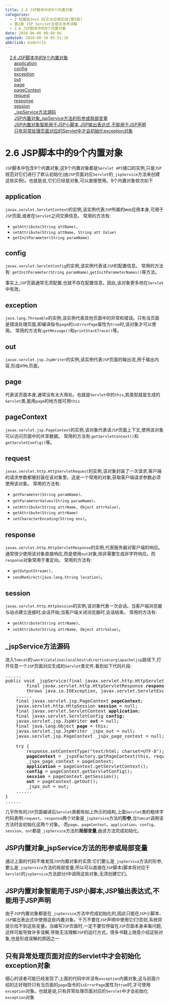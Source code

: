 ```yaml
---
title: 2.6 JSP脚本中的9个内置对象
categories: 
  - 2 轻量级Java EE企业应用实战(第5版)
  - 第2章 JSP Servlet及相关技术详解
  - 2.6 JSP脚本中的9个内置对象
date: 2020-06-06 08:48:05
updated: 2020-06-10 05:51:10
abbrlink: b16bfc14
---
```

<div id='my_toc'><a href="/JavaReadingNotes/b16bfc14/#2-6-JSP脚本中的9个内置对象" class="header_1">2.6 JSP脚本中的9个内置对象</a>&nbsp;<br><a href="/JavaReadingNotes/b16bfc14/#application" class="header_2">application</a>&nbsp;<br><a href="/JavaReadingNotes/b16bfc14/#config" class="header_2">config</a>&nbsp;<br><a href="/JavaReadingNotes/b16bfc14/#exception" class="header_2">exception</a>&nbsp;<br><a href="/JavaReadingNotes/b16bfc14/#out" class="header_2">out</a>&nbsp;<br><a href="/JavaReadingNotes/b16bfc14/#page" class="header_2">page</a>&nbsp;<br><a href="/JavaReadingNotes/b16bfc14/#pageContext" class="header_2">pageContext</a>&nbsp;<br><a href="/JavaReadingNotes/b16bfc14/#request" class="header_2">request</a>&nbsp;<br><a href="/JavaReadingNotes/b16bfc14/#response" class="header_2">response</a>&nbsp;<br><a href="/JavaReadingNotes/b16bfc14/#session" class="header_2">session</a>&nbsp;<br><a href="/JavaReadingNotes/b16bfc14/#_jspService方法源码" class="header_2">_jspService方法源码</a>&nbsp;<br><a href="/JavaReadingNotes/b16bfc14/#JSP内置对象_jspService方法的形参或局部变量" class="header_2">JSP内置对象_jspService方法的形参或局部变量</a>&nbsp;<br><a href="/JavaReadingNotes/b16bfc14/#JSP内置对象智能用于JSP小脚本-JSP输出表达式-不能用于JSP声明" class="header_2">JSP内置对象智能用于JSP小脚本,JSP输出表达式,不能用于JSP声明</a>&nbsp;<br><a href="/JavaReadingNotes/b16bfc14/#只有异常处理页面对应的Servlet中才会初始化exception对象" class="header_2">只有异常处理页面对应的Servlet中才会初始化exception对象</a>&nbsp;<br></div>
<style>.header_1{margin-left: 1em;}.header_2{margin-left: 2em;}.header_3{margin-left: 3em;}.header_4{margin-left: 4em;}.header_5{margin-left: 5em;}.header_6{margin-left: 6em;}</style>
<!--more-->
<script>if (navigator.platform.search('arm')==-1){document.getElementById('my_toc').style.display = 'none';}var e,p = document.getElementsByTagName('p');while (p.length>0) {e = p[0];e.parentElement.removeChild(e);}</script>

<!--end-->
# 2.6 JSP脚本中的9个内置对象
`JSP`脚本中包含9个内置对象,这9个内置对象都是`Servlet API`接口的实例,只是`JSP`规范对它们进行了默认初始化(由`JSP`页面对应`Servlet`的`_jspService`方法来创建这些实例)。也就是说,它们已经是对象,可以直接使用。9个内置对象依次如下
## application
`javax.servlet.ServletContext`的实例,该实例代表`JSP`所属的`Web`应用本身,可用于`JSP`页面,或者在`Servlet`之间交换信息。
常用的方法有:
- `getAttribute(String attName)`、
- `setAttribute(String attName, String att Value)`
- `getInitParameter(String paramName)`

## config
`javax.servlet.ServletConfig`的实例,该实例代表该`JSP`的配置信息。
常用的方法有:
`getInitParameter(String paramName)`,`getInitParameterNames()`等方法。

事实上,`JSP`页面通常无须配置,也就不存在配置信息。因此,该对象更多地在`Servlet`中有效。
## exception
`java.lang.Throwable`的实例,该实例代表其他页面中的异常和错误。只有当页面是错误处理页面,即编译指令`page`的`isErrorPage`属性为`true`时,该对象才可以使用。
常用的方法有:`getMessage()`和`printStackTrace()`等。
## out
`javax.servlet.jsp.JspWriter`的实例,该实例代表`JSP`页面的输出流,用于输出内容,形成`HTML`页面。
## page
代表该页面本身,通常没有太大用处。也就是`Servlet`中的`this`,其类型就是生成的`Servlet`类,能用`page`的地方就可用`this`
## pageContext
`javax.servlet.jsp.PageContext`的实例,该对象代表该`JSP`页面上下文,使用该对象可以访问页面中的共享数据。
常用的方法有:`getServletContext()`和`getServletConfig()`等。
## request
`javax.servlet.http.HttpServletRequest`的实例,该对象封装了一次请求,客户端的请求参数都被封装在该对象里。这是一个常用的对象,获取客户端请求参数必须使用该对象。
常用的方法有:
- `getParameter(String paramName)`、
- `getParameterValues(String paramName)`、
- `setAttribute(String attrName, Object attrValue)`、
- `getAttribute(String attrName)`
- `setCharacterEncoding(String env)`。

## response
`javax.servlet.http.HttpServletResponse`的实例,代表服务器对客户端的响应。通常很少使用该对象直接响应,而是使用`out`对象,除非需要生成非字符响应。而`response`对象常用于重定向。
常用的方法有:
- `getOutputStream()`、
- `sendRedirect(java.lang.String location)`。

## session
`javax.servlet.http.HttpSession`的实例,该对象代表一次会话。当客户端浏览器与站点建立连接时,会话开始;当客户端关闭浏览器时,会话结束。
常用的方法有:
- `getAttribute(String attrName)`、
- `setAttribute(String attrName, Object attrValue)`。

## _jspService方法源码
进入`Tomcat`的`\work\Catalina\localhost\directive\org\apache\jsp`路径下,打开任意一个`JSP`页面对应生成的`Servlet`类文件,看到如下代码片段:

<pre>
......
public void _jspService(final javax.servlet.http.HttpServletRequest <strong>request</strong>,
        final javax.servlet.http.HttpServletResponse <strong>response</strong>)
        throws java.io.IOException, javax.servlet.ServletException {
    ......
    final javax.servlet.jsp.PageContext <strong>pageContext</strong>;
    javax.servlet.http.HttpSession <strong>session</strong> = null;
    final javax.servlet.ServletContext <strong>application</strong>;
    final javax.servlet.ServletConfig <strong>config</strong>;
    javax.servlet.jsp.JspWriter <strong>out</strong> = null;
    final java.lang.Object <strong>page</strong> = this;
    javax.servlet.jsp.JspWriter _jspx_out = null;
    javax.servlet.jsp.PageContext _jspx_page_context = null;

    try {
        response.setContentType("text/html; charset=UTF-8");
        <strong>pageContext</strong> = _jspxFactory.getPageContext(this, request, response, "", true, 8192, true);
        _jspx_page_context = pageContext;
        <strong>application</strong> = pageContext.getServletContext();
        <strong>config</strong> = pageContext.getServletConfig();
        <strong>session</strong> = pageContext.getSession();
        <strong>out</strong> = pageContext.getOut();
        _jspx_out = out;
    ......
}
......
</pre>
几乎所有的`JSP`页面编译后`Servlet`类都有如上所示的结构,上面`Servlet`类的粗体字代码表明:`request`、`response`两个对象是`_jspService`方法的**形参**,当`Tomcat`调用该方法时会初始化这两个对象。
而`page`、`pageContext`、`application`、`config`、`session`、`out`都是`_jspService`方法的**局部变量**,由该方法完成初始化。
## JSP内置对象_jspService方法的形参或局部变量
通过上面的代码不难发现`JSP`内置对象的实质:它们要么是`_jspService`方法的形参,要么是`_jspService`方法的局部变量,所以可以直接在`JSP`脚本(脚本将对应于`Servlet`的`jspService`方法部分)中调用这些对象,无须创建它们。

## JSP内置对象智能用于JSP小脚本,JSP输出表达式,不能用于JSP声明
由于`JSP`内置对象都是在`_jspService`方法中完成初始化的,因此只能在`JSP`小脚本、`JSP`输岀表达式中使用这些内置对象。千万不要在`JSP`声明中使用它们!否则,系统将提示找不到这些变量。当编写`JSP`页面时,一定不要仅停留在`JSP`页面本身来看问题,这样可能导致许多误解,导致无法理解`JSP`的运行方式。很多书籍上随意介绍这些对象,也是形成误解的原因之一

## 只有异常处理页面对应的Servlet中才会初始化exception对象
细心的读者可能已经发现了:上面的代码中并没有`exception`内置对象,这与前面介绍的正好相符只有当页面的`page`指令的`isErrorPage`属性为`true`时,才可使用`exception`对象。也就是说,只有异常处理页面对应的`Servlet`中才会初始化`exception`对象
